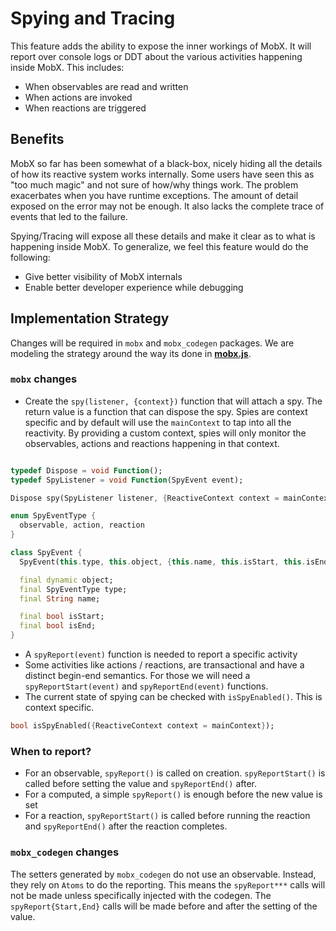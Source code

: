 # Spying and Tracing

This feature adds the ability to expose the inner workings of MobX. It will report over console logs or DDT about the various activities happening inside MobX. This includes:

- When observables are read and written
- When actions are invoked
- When reactions are triggered

## Benefits

MobX so far has been somewhat of a black-box, nicely hiding all the details of how its reactive system works internally. Some users have seen this as "too much magic" and not sure of how/why things work. The problem exacerbates when you have runtime exceptions. The amount of detail exposed on the error may not be enough. It also lacks the complete trace of events that led to the failure.

Spying/Tracing will expose all these details and make it clear as to what is happening inside MobX. To generalize, we feel this feature would do the following:

- Give better visibility of MobX internals
- Enable better developer experience while debugging

## Implementation Strategy

Changes will be required in `mobx` and `mobx_codegen` packages. We are modeling the strategy around the way its done in [**mobx.js**](https://github.com/mobxjs/mobx/search?q=spyReport&unscoped_q=spyReport).

### `mobx` changes

- Create the `spy(listener, {context})` function that will attach a spy. The return value is a function that can dispose the spy. Spies are context specific and by default will use the `mainContext` to tap into all the reactivity. By providing a custom context, spies will only monitor the observables, actions and reactions happening in that context.

```dart

typedef Dispose = void Function();
typedef SpyListener = void Function(SpyEvent event);

Dispose spy(SpyListener listener, {ReactiveContext context = mainContext});

```

```dart
enum SpyEventType {
  observable, action, reaction
}

class SpyEvent {
  SpyEvent(this.type, this.object, {this.name, this.isStart, this.isEnd});

  final dynamic object;
  final SpyEventType type;
  final String name;

  final bool isStart;
  final bool isEnd;
}

```

- A `spyReport(event)` function is needed to report a specific activity
- Some activities like actions / reactions, are transactional and have a distinct begin-end semantics. For those we will need a `spyReportStart(event)` and `spyReportEnd(event)` functions.
- The current state of spying can be checked with `isSpyEnabled()`. This is context specific.

```dart
bool isSpyEnabled({ReactiveContext context = mainContext});
```

### When to report?

- For an observable, `spyReport()` is called on creation. `spyReportStart()` is called before setting the value and `spyReportEnd()` after.
- For a computed, a simple `spyReport()` is enough before the new value is set
- For a reaction, `spyReportStart()` is called before running the reaction and `spyReportEnd()` after the reaction completes.

### `mobx_codegen` changes

The setters generated by `mobx_codegen` do not use an observable. Instead, they rely on `Atoms` to do the reporting. This means the `spyReport***` calls will not be made unless specifically injected with the codegen. The `spyReport{Start,End}` calls will be made before and after the setting of the value.
